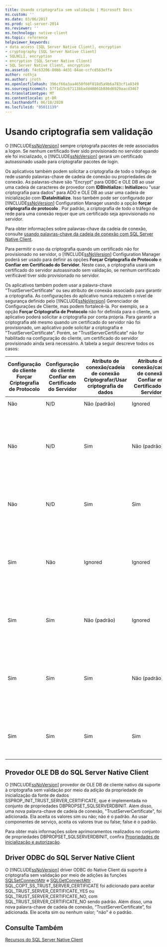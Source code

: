 ```yaml
---
title: Usando criptografia sem validação | Microsoft Docs
ms.custom: ''
ms.date: 03/06/2017
ms.prod: sql-server-2014
ms.reviewer: ''
ms.technology: native-client
ms.topic: reference
helpviewer_keywords:
- data access [SQL Server Native Client], encryption
- cryptography [SQL Server Native Client]
- SQLNCLI, encryption
- encryption [SQL Server Native Client]
- SQL Server Native Client, encryption
ms.assetid: f4c63206-80bb-4d31-84ae-ccfcd563effa
author: rothja
ms.author: jroth
ms.openlocfilehash: 396cf66a3aa4650f60f818d5a9b6a783cf1a8349
ms.sourcegitcommit: 57f1d15c67113bbadd40861b886d6929aacd3467
ms.translationtype: MT
ms.contentlocale: pt-BR
ms.lasthandoff: 06/18/2020
ms.locfileid: "85011139"
---
```

# <a name="using-encryption-without-validation"></a>Usando criptografia sem validação
  O [!INCLUDE[ssNoVersion](../../../includes/ssnoversion-md.md)] sempre criptografa pacotes de rede associados a logon. Se nenhum certificado tiver sido provisionado no servidor quando ele foi inicializado, o [!INCLUDE[ssNoVersion](../../../includes/ssnoversion-md.md)] gerará um certificado autoassinado usado para criptografar pacotes de login.  
  
 Os aplicativos também podem solicitar a criptografia de todo o tráfego de rede usando palavras-chave de cadeia de conexão ou propriedades de conexão. As palavras-chave são "Encrypt" para ODBC e OLE DB ao usar uma cadeia de caracteres de provedor com **IDBInitialize:: Initialize**ou "usar criptografia para dados" para ADO e OLE DB ao usar uma cadeia de inicialização com **IDataInitialize**. Isso também pode ser configurado por [!INCLUDE[ssNoVersion](../../../includes/ssnoversion-md.md)] Configuration Manager usando a opção **forçar criptografia de protocolo** . Por padrão, a criptografia de todo o tráfego de rede para uma conexão requer que um certificado seja aprovisionado no servidor.  
  
 Para obter informações sobre palavras-chave da cadeia de conexão, consulte [usando palavras-chave da cadeia de conexão com SQL Server Native Client](../applications/using-connection-string-keywords-with-sql-server-native-client.md).  
  
 Para permitir o uso da criptografia quando um certificado não for provisionado no servidor, o [!INCLUDE[ssNoVersion](../../../includes/ssnoversion-md.md)] Configuration Manager poderá ser usado para definir as opções **Forçar Criptografia de Protocolo** e **Confiar em Certificado do Servidor**. Neste caso, a criptografia usará um certificado do servidor autoassinado sem validação, se nenhum certificado verificável tiver sido provisionado no servidor.  
  
 Os aplicativos também podem usar a palavra-chave "TrustServerCertificate" ou seu atributo de conexão associado para garantir a criptografia. As configurações do aplicativo nunca reduzem o nível de segurança definido pelo [!INCLUDE[ssNoVersion](../../../includes/ssnoversion-md.md)] Gerenciador de Configurações de Cliente, mas podem fortalecê-la. Por exemplo, se a opção **Forçar Criptografia de Protocolo** não for definida para o cliente, um aplicativo poderá solicitar a criptografia por conta própria. Para garantir a criptografia até mesmo quando um certificado do servidor não foi provisionado, um aplicativo pode solicitar a criptografia e "TrustServerCertificate". Porém, se "TrustServerCertificate" não for habilitado na configuração do cliente, um certificado do servidor provisionado ainda será necessário. A tabela a seguir descreve todos os casos:  
  
|Configuração do cliente Forçar Criptografia de Protocolo|Configuração do cliente Confiar em Certificado do Servidor|Atributo de conexão/cadeia de conexão Criptografar/Usar criptografia de dados|Atributo de conexão/cadeia de conexão Confiar em Certificado do Servidor|Result|  
|----------------------------------------------|---------------------------------------------|------------------------------------------------------------------------------|----------------------------------------------------------------------|------------|  
|Não|N/D|Não (padrão)|Ignored|Não ocorre criptografia.|  
|Não|N/D|Sim|Não (padrão)|A criptografia só ocorrerá se houver um certificado de servidor verificável; caso contrário, a tentativa de conexão falhará.|  
|Não|N/D|Sim|Sim|A criptografia sempre ocorre, mas pode usar um certificado do servidor autoassinado.|  
|Sim|Não|Ignored|Ignored|A criptografia só ocorrerá se houver um certificado de servidor verificável; caso contrário, a tentativa de conexão falhará.|  
|Sim|Sim|Não (padrão)|Ignored|A criptografia sempre ocorre, mas pode usar um certificado do servidor autoassinado.|  
|Sim|Sim|Sim|Não (padrão)|A criptografia só ocorrerá se houver um certificado de servidor verificável; caso contrário, a tentativa de conexão falhará.|  
|Sim|Sim|Sim|Sim|A criptografia sempre ocorre, mas pode usar um certificado de servidor autoassinado.|  
  
## <a name="sql-server-native-client-ole-db-provider"></a>Provedor OLE DB do SQL Server Native Client  
 O [!INCLUDE[ssNoVersion](../../../includes/ssnoversion-md.md)] provedor de OLE DB de cliente nativo dá suporte à criptografia sem validação por meio da adição da propriedade de inicialização da fonte de dados SSPROP_INIT_TRUST_SERVER_CERTIFICATE, que é implementada no conjunto de propriedades DBPROPSET_SQLSERVERDBINIT. Além disso, uma nova palavra-chave de cadeia de conexão, "TrustServerCertificate", foi adicionada. Ela aceita os valores sim ou não; não é o padrão. Ao usar componentes de serviço, aceita os valores true ou false; false é o padrão.  
  
 Para obter mais informações sobre aprimoramentos realizados no conjunto de propriedades DBPROPSET_SQLSERVERDBINIT, confira [Propriedades de inicialização e autorização](../../native-client-ole-db-data-source-objects/initialization-and-authorization-properties.md).  
  
## <a name="sql-server-native-client-odbc-driver"></a>Driver ODBC do SQL Server Native Client  
 O [!INCLUDE[ssNoVersion](../../../includes/ssnoversion-md.md)] driver ODBC do Native Client dá suporte à criptografia sem validação por meio de adições às funções [SQLSetConnectAttr](../../native-client-odbc-api/sqlsetconnectattr.md) e [SQLGetConnectAttr](../../native-client-odbc-api/sqlgetconnectattr.md) . SQL_COPT_SS_TRUST_SERVER_CERTIFICATE foi adicionado para aceitar SQL_TRUST_SERVER_CERTIFICATE_YES ou SQL_TRUST_SERVER_CERTIFICATE_NO, com SQL_TRUST_SERVER_CERTIFICATE_NO sendo padrão. Além disso, uma nova palavra-chave de cadeia de conexão, “TrustServerCertificate”, foi adicionada. Ele aceita sim ou nenhum valor; "não" é o padrão.  
  
## <a name="see-also"></a>Consulte Também  
 [Recursos do SQL Server Native Client](sql-server-native-client-features.md)  
  
  
